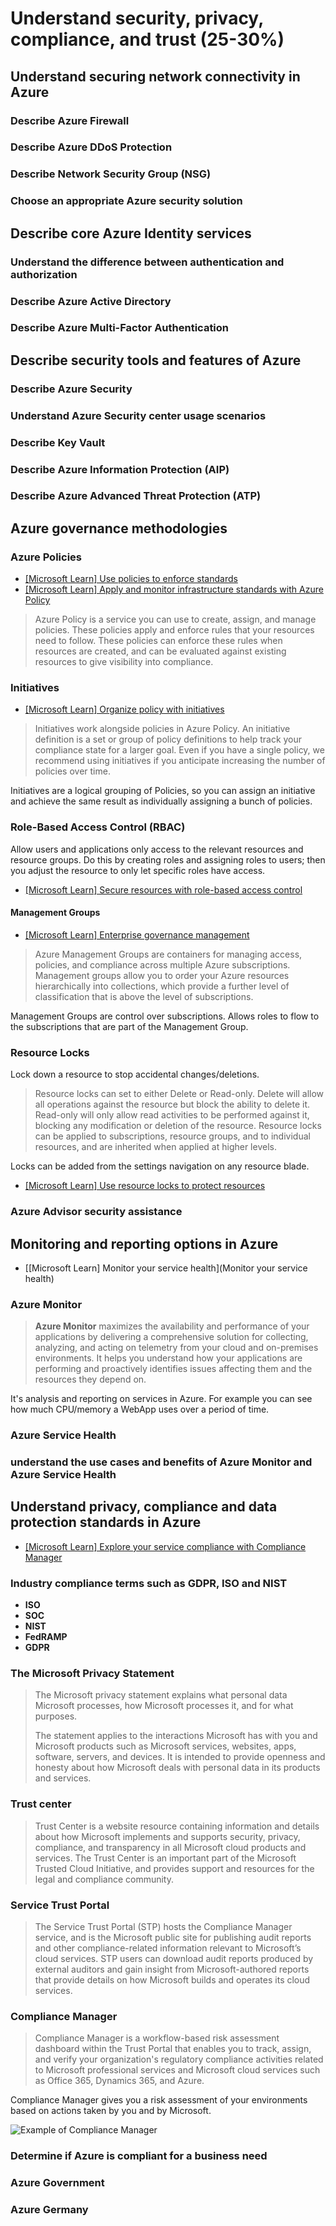 # Understand security, privacy, compliance, and trust (25-30%)

## Understand securing network connectivity in Azure

### Describe Azure Firewall

### Describe Azure DDoS Protection

### Describe Network Security Group (NSG)

### Choose an appropriate Azure security solution

## Describe core Azure Identity services

### Understand the difference between authentication and authorization

### Describe Azure Active Directory

### Describe Azure Multi-Factor Authentication

## Describe security tools and features of Azure

### Describe Azure Security

### Understand Azure Security center usage scenarios

### Describe Key Vault

### Describe Azure Information Protection (AIP)

### Describe Azure Advanced Threat Protection (ATP)

## Azure governance methodologies

### Azure Policies

- [[Microsoft Learn] Use policies to enforce standards](https://docs.microsoft.com/en-us/learn/modules/control-and-organize-with-azure-resource-manager/4-use-policies-to-enforce-standards)
- [[Microsoft Learn] Apply and monitor infrastructure standards with Azure Policy](https://docs.microsoft.com/en-us/learn/modules/intro-to-governance/index)

> Azure Policy is a service you can use to create, assign, and manage policies. These policies apply and enforce rules that your resources need to follow. These policies can enforce these rules when resources are created, and can be evaluated against existing resources to give visibility into compliance.

### Initiatives

- [[Microsoft Learn] Organize policy with initiatives](https://docs.microsoft.com/en-us/learn/modules/intro-to-governance/3-initiatives)

> Initiatives work alongside policies in Azure Policy. An initiative definition is a set or group of policy definitions to help track your compliance state for a larger goal. Even if you have a single policy, we recommend using initiatives if you anticipate increasing the number of policies over time.

Initiatives are a logical grouping of Policies, so you can assign an initiative and achieve the same result as individually assigning a bunch of policies.

### Role-Based Access Control (RBAC)

Allow users and applications only access to the relevant resources and resource groups. Do this by creating roles and assigning roles to users; then you adjust the resource to only let specific roles have access.

- [[Microsoft Learn] Secure resources with role-based access control](https://docs.microsoft.com/en-us/learn/modules/control-and-organize-with-azure-resource-manager/5-role-based-access)

#### Management Groups

- [[Microsoft Learn] Enterprise governance management](https://docs.microsoft.com/en-us/learn/modules/intro-to-governance/4-management-groups)

> Azure Management Groups are containers for managing access, policies, and compliance across multiple Azure subscriptions. Management groups allow you to order your Azure resources hierarchically into collections, which provide a further level of classification that is above the level of subscriptions.

Management Groups are control over subscriptions. Allows roles to flow to the subscriptions that are part of the Management Group.

### Resource Locks

Lock down a resource to stop accidental changes/deletions.

> Resource locks can set to either Delete or Read-only. Delete will allow all operations against the resource but block the ability to delete it. Read-only will only allow read activities to be performed against it, blocking any modification or deletion of the resource. Resource locks can be applied to subscriptions, resource groups, and to individual resources, and are inherited when applied at higher levels.

Locks can be added from the settings navigation on any resource blade.

- [[Microsoft Learn] Use resource locks to protect resources](https://docs.microsoft.com/en-us/learn/modules/control-and-organize-with-azure-resource-manager/6-use-resource-locks-to-protect-resources)

### Azure Advisor security assistance

## Monitoring and reporting options in Azure

- [[Microsoft Learn] Monitor your service health](Monitor your service health)

### Azure Monitor

> **Azure Monitor** maximizes the availability and performance of your applications by delivering a comprehensive solution for collecting, analyzing, and acting on telemetry from your cloud and on-premises environments. It helps you understand how your applications are performing and proactively identifies issues affecting them and the resources they depend on.

It's analysis and reporting on services in Azure. For example you can see how much CPU/memory a WebApp uses over a period of time.

### Azure Service Health

### understand the use cases and benefits of Azure Monitor and Azure Service Health

## Understand privacy, compliance and data protection standards in Azure

- [[Microsoft Learn] Explore your service compliance with Compliance Manager](https://docs.microsoft.com/en-us/learn/modules/intro-to-governance/6-azure-compliance)

### Industry compliance terms such as GDPR, ISO and NIST

- **ISO**
- **SOC**
- **NIST**
- **FedRAMP**
- **GDPR**

### The Microsoft Privacy Statement

> The Microsoft privacy statement explains what personal data Microsoft processes, how Microsoft processes it, and for what purposes.
>
> The statement applies to the interactions Microsoft has with you and Microsoft products such as Microsoft services, websites, apps, software, servers, and devices. It is intended to provide openness and honesty about how Microsoft deals with personal data in its products and services.

### Trust center

> Trust Center is a website resource containing information and details about how Microsoft implements and supports security, privacy, compliance, and transparency in all Microsoft cloud products and services. The Trust Center is an important part of the Microsoft Trusted Cloud Initiative, and provides support and resources for the legal and compliance community.

### Service Trust Portal

> The Service Trust Portal (STP) hosts the Compliance Manager service, and is the Microsoft public site for publishing audit reports and other compliance-related information relevant to Microsoft’s cloud services. STP users can download audit reports produced by external auditors and gain insight from Microsoft-authored reports that provide details on how Microsoft builds and operates its cloud services.

### Compliance Manager

> Compliance Manager is a workflow-based risk assessment dashboard within the Trust Portal that enables you to track, assign, and verify your organization's regulatory compliance activities related to Microsoft professional services and Microsoft cloud services such as Office 365, Dynamics 365, and Azure.

Compliance Manager gives you a risk assessment of your environments based on actions taken by you and by Microsoft.

![Example of Compliance Manager](https://docs.microsoft.com/en-us/learn/modules/intro-to-governance/media/6-compliancemanager.png)

### Determine if Azure is compliant for a business need

### Azure Government

### Azure Germany
